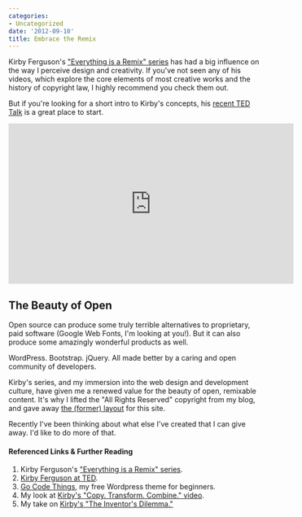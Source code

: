 ```yaml
---
categories:
- Uncategorized
date: '2012-09-10'
title: Embrace the Remix
---
```


Kirby Ferguson's <a href="http://www.everythingisaremix.info/watch-the-series/">"Everything is a Remix" series</a> has had a big influence on the way I perceive design and creativity. If you've not seen any of his videos, which explore the core elements of most creative works and the history of copyright law, I highly recommend you check them out.

But if you're looking for a short intro to Kirby's concepts, his <a href="http://www.ted.com/talks/kirby_ferguson_embrace_the_remix.html">recent TED Talk</a> is a great place to start.

<iframe class="alignc" width="560" height="315" src="https://www.youtube.com/embed/zd-dqUuvLk4?rel=0" frameborder="0" allowfullscreen></iframe>

<h2>The Beauty of Open</h2>

Open source can produce some truly terrible alternatives to proprietary, paid software (Google Web Fonts, I'm looking at you!). But it can also produce some amazingly wonderful products as well.

WordPress. Bootstrap. jQuery. All made better by a caring and open community of developers.

Kirby's series, and my immersion into the web design and development culture, have given me a renewed value for the beauty of open, remixable content. It's why I lifted the "All Rights Reserved" copyright from my blog, and gave away <a href="https://gomakethings.com/go-code-things/">the (former) layout</a> for this site.

Recently I've been thinking about what else I've created that I can give away. I'd like to do more of that.

<h4>Referenced Links & Further Reading</h4>
<ol>
<li>Kirby Ferguson's <a href="http://www.everythingisaremix.info/watch-the-series/">"Everything is a Remix" series</a>.</li>
<li><a href="http://www.ted.com/talks/kirby_ferguson_embrace_the_remix.html">Kirby Ferguson at TED</a>.</li>
<li><a href="https://gomakethings.com/go-code-things/">Go Code Things</a>, my free Wordpress theme for beginners.</li>
<li>My look at <a href="https://gomakethings.com/copy-transform-combine/">Kirby's "Copy. Transform. Combine." video</a>.</li>
<li>My take on <a href="https://gomakethings.com/the-inventors-dilemma/">Kirby's "The Inventor's Dilemma."</a></li>
</ol>